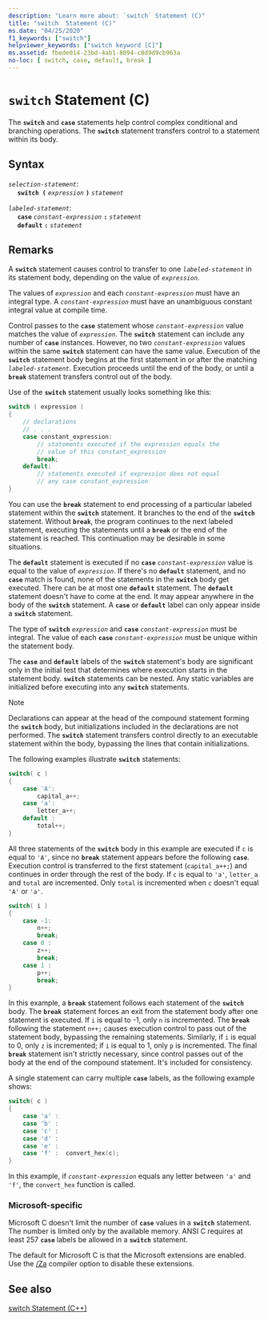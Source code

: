 ```yaml
---
description: "Learn more about: `switch` Statement (C)"
title: "switch  Statement (C)"
ms.date: "04/25/2020"
f1_keywords: ["switch"]
helpviewer_keywords: ["switch keyword [C]"]
ms.assetid: fbede014-23bd-4ab1-8094-c8d9d9cb963a
no-loc: [ switch, case, default, break ]
---
```

# `switch` Statement (C)

The **`switch`** and **`case`** statements help control complex conditional and branching operations. The **`switch`** statement transfers control to a statement within its body.

## Syntax

*`selection-statement`*:\
&emsp; **`switch (`**&nbsp;*`expression`*&nbsp;**`)`**&nbsp;*`statement`*

*`labeled-statement`*:\
&emsp; **`case`**&nbsp;*`constant-expression`*&nbsp;**`:`**&nbsp;*`statement`*\
&emsp; **`default`**&nbsp;**`:`**&nbsp;*`statement`*

## Remarks

A **`switch`** statement causes control to transfer to one *`labeled-statement`* in its statement body, depending on the value of *`expression`*.

The values of *`expression`* and each *`constant-expression`* must have an integral type. A *`constant-expression`* must have an unambiguous constant integral value at compile time.

Control passes to the **`case`** statement whose *`constant-expression`* value matches the value of *`expression`*. The **`switch`** statement can include any number of **`case`** instances. However, no two *`constant-expression`* values within the same **`switch`** statement can have the same value. Execution of the **`switch`** statement body begins at the first statement in or after the matching *`labeled-statement`*. Execution proceeds until the end of the body, or until a **`break`** statement transfers control out of the body.

Use of the **`switch`** statement usually looks something like this:

```C
switch ( expression )
{
    // declarations
    // . . .
    case constant_expression:
        // statements executed if the expression equals the
        // value of this constant_expression
        break;
    default:
        // statements executed if expression does not equal
        // any case constant_expression
}
```

You can use the **`break`** statement to end processing of a particular labeled statement within the **`switch`** statement. It branches to the end of the **`switch`** statement. Without **`break`**, the program continues to the next labeled statement, executing the statements until a **`break`** or the end of the statement is reached. This continuation may be desirable in some situations.

The **`default`** statement is executed if no **`case`** *`constant-expression`* value is equal to the value of *`expression`*. If there's no **`default`** statement, and no **`case`** match is found, none of the statements in the **`switch`** body get executed. There can be at most one **`default`** statement. The **`default`** statement doesn't have to come at the end. It may appear anywhere in the body of the **`switch`** statement. A **`case`** or **`default`** label can only appear inside a **`switch`** statement.

The type of **`switch`** *`expression`* and **`case`** *`constant-expression`* must be integral. The value of each **`case`** *`constant-expression`* must be unique within the statement body.

The **`case`** and **`default`** labels of the **`switch`** statement's body are significant only in the initial test that determines where execution starts in the statement body. **`switch`** statements can be nested. Any static variables are initialized before executing into any **`switch`** statements.

> [!NOTE]
> Declarations can appear at the head of the compound statement forming the **`switch`** body, but initializations included in the declarations are not performed. The **`switch`** statement transfers control directly to an executable statement within the body, bypassing the lines that contain initializations.

The following examples illustrate **`switch`** statements:

```C
switch( c )
{
    case 'A':
        capital_a++;
    case 'a':
        letter_a++;
    default :
        total++;
}
```

All three statements of the **`switch`** body in this example are executed if `c` is equal to `'A'`, since no **`break`** statement appears before the following **`case`**. Execution control is transferred to the first statement (`capital_a++;`) and continues in order through the rest of the body. If `c` is equal to `'a'`, `letter_a` and `total` are incremented. Only `total` is incremented when `c` doesn't equal `'A'` or `'a'`.

```C
switch( i )
{
    case -1:
        n++;
        break;
    case 0 :
        z++;
        break;
    case 1 :
        p++;
        break;
}
```

In this example, a **`break`** statement follows each statement of the **`switch`** body. The **`break`** statement forces an exit from the statement body after one statement is executed. If `i` is equal to -1, only `n` is incremented. The **`break`** following the statement `n++;` causes execution control to pass out of the statement body, bypassing the remaining statements. Similarly, if `i` is equal to 0, only `z` is incremented; if `i` is equal to 1, only `p` is incremented. The final **`break`** statement isn't strictly necessary, since control passes out of the body at the end of the compound statement. It's included for consistency.

A single statement can carry multiple **`case`** labels, as the following example shows:

```C
switch( c )
{
    case 'a' :
    case 'b' :
    case 'c' :
    case 'd' :
    case 'e' :
    case 'f' :  convert_hex(c);
}
```

In this example, if *`constant-expression`* equals any letter between `'a'` and `'f'`, the `convert_hex` function is called.

### Microsoft-specific

Microsoft C doesn't limit the number of **`case`** values in a **`switch`** statement. The number is limited only by the available memory. ANSI C requires at least 257 **`case`** labels be allowed in a **`switch`** statement.

The default for Microsoft C is that the Microsoft extensions are enabled. Use the [/Za](../build/reference/za-ze-disable-language-extensions.md) compiler option to disable these extensions.

## See also

[switch Statement (C++)](../cpp/switch-statement-cpp.md)
